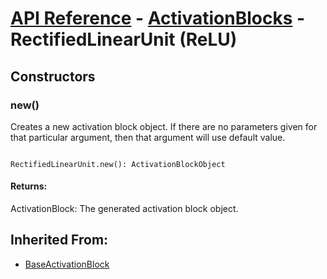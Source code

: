 # [API Reference](../../API.md) - [ActivationBlocks](../ActivationBlocks.md) - RectifiedLinearUnit (ReLU)

## Constructors

### new()

Creates a new activation block object. If there are no parameters given for that particular argument, then that argument will use default value.

```

RectifiedLinearUnit.new(): ActivationBlockObject

```

#### Returns:

ActivationBlock: The generated activation block object.

## Inherited From:

* [BaseActivationBlock](BaseActivationBlock.md)
